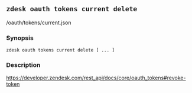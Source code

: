 ## `zdesk oauth tokens current delete`

/oauth/tokens/current.json

### Synopsis

    zdesk oauth tokens current delete [ ... ]

### Description

https://developer.zendesk.com/rest_api/docs/core/oauth_tokens#revoke-token


